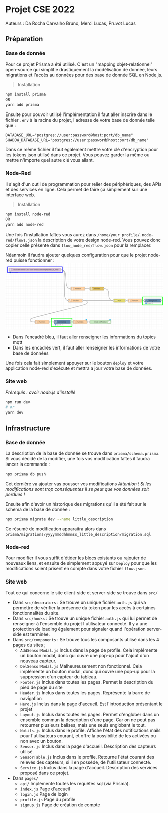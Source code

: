 # Projet CSE 2022
Auteurs : Da Rocha Carvalho Bruno, Merci Lucas, Pruvot Lucas

## Préparation

### Base de donnée

Pour ce projet Prisma a été utilisé. C'est un "mapping objet-relationnel" open-source qui simplifie drastiquement la modélisation de donnée, leurs migrations et l'accès  au données pour des base de donnée SQL en Node.js. 
> Installation

```bash
npm install prisma 
OR	
yarn add prisma
```

Ensuite pour pouvoir utilisé l'implémentation il faut aller inscrire dans le fichier `.env` à la racine du projet, l'adresse de votre base de donnée telle que : 

```
DATABASE_URL="postgres://user:password@host:port/db_name"
SHADOW_DATABASE_URL="postgres://user:password@host:port/db_name"
```

Dans ce même fichier il faut également mettre votre clé d'encryption pour les tokens json utilisé dans ce projet. Vous pouvez garder la même ou mettre n'importe quel autre clé vous allant.

### Node-Red

Il s'agit d'un outil de programmation pour relier des périphériques, des APIs et des services en ligne. Cela permet de faire ça simplement sur une interface web.

> Installation

```bash
npm install node-red
OR 
yarn add node-red
```

Une fois l'installation faîtes vous aurez dans `/home/your_profile/.node-red/flows.json` la description de votre design node-red. Vous pouvez donc copier celle présente dans `flow_node_red/flow.json` pour la remplacer.

Néanmoin il faudra ajouter quelques configuration pour que le projet node-red puisse fonctionner : 
![Node-red](img_readme/Node-red.png)

- Dans l'encadré bleu, il faut aller renseigner les informations du topics mqtt
- Dans les encadrés vert, il faut aller renseigner les informations de votre base de données

Une fois cela fait simplement appuyer sur le bouton `deploy` et votre application node-red s'exécute et mettra a jour votre base de données.

### Site web

*Prérequis : avoir node.js d'installé*

```bash
npm run dev
# or
yarn dev
```

## Infrastructure

### Base de donnée

La description de la base de donnée se trouve dans `prisma/schema.prisma`.
Si vous décidé de la modifier, une fois vos modification faîtes il faudra lancer la commande : 

```bash
npx prisma db push
```

Cet dernière va ajouter vas pousser vos modifications *Attention ! Si les modifications sont trop conséquentes il se peut que vos données soit perdues !*

Ensuite afin d'avoir un historique des migrations qu'il a été fait sur le schema de la base de donnée : 
```bash
npx prisma migrate dev --name little_description
```

Ce résumé de modification apparaitra alors dans `prisma/migrations/yyyymmddhhmmss_little_description/migration.sql`

### Node-red

Pour modifier il vous suffit d'étider les blocs existants ou rajouter de nouveaux liens, et ensuite de simplement appuyé sur `Deploy` pour que les modifications soient prisent en compte dans votre fichier `flow.json`.

### Site web

Tout ce qui concerne le site client-side et server-side se trouve dans `src/`

- Dans `src/decorators` : Se trouve un unique fichier `auth.js` qui va permettre de vérifier la présence du token pour les accès à certaines fonctionnalités du site.
- Dans `src/hooks` : Se trouve un unique fichier `auth.js` qui lui permet de renseigner à l'ensemble du projet l'utilisateur connecté. Il y a une protection de loading également pour signaler quand l'opération server-side est terminée. 
- Dans `src/components` : Se trouve tous les composants utilisé dans les 4 pages du sites ;
  - `AddSensorModal.js` Inclus dans la page de profile. Cela implémente un bouton modal, donc qui ouvre une pop-up pour l'ajout d'un nouveau capteur.
  - `DelSensorModal.js` Malheureusement non fonctionnel. Cela implémente un bouton modal, donc qui ouvre une pop-up pour la suppression d'un capteur du tableau.
  - `Footer.js` Inclus dans toutes les pages. Permet la description du pied de page du site
  - `Header.js` Inclus dans toutes les pages. Représente la barre de navigation
  - `Hero.js` Inclus dans la page d'accueil. Est l'introduction présentant le projet
  - `Layout.js` Inclus dans toutes les pages. Permet d'englober dans un ensemble commun la description d'une page. Car on ne peut pas retourner plusieurs balises, mais une seuls englobant le tout.
  - `Notifs.js` Inclus dans le profile. Affiche l'état des notifications mails pour l'utilisateurs courant, et offre la possibilité de les activées ou non avec un bouton.
  - `Sensor.js` Inclus dans la page d'accueil. Description des capteurs utilisé.
  - `SensorTable.js` Inclus dans le profile. Retourne l'état courant des relevés des capteurs, si il en possède, de l'utilisateur connecté.
  - `Service.js` Inclus dans la page d'accueil. Description des services proposé dans ce projet.
- Dans `pages/`
  - `api/`  Implémente toutes les requêtes sql (via Prisma).
  - `index.js` Page d'accueil
  - `login.js` Page de login
  - `profile.js` Page du profile
  - `signup.js` Page de création de compte
